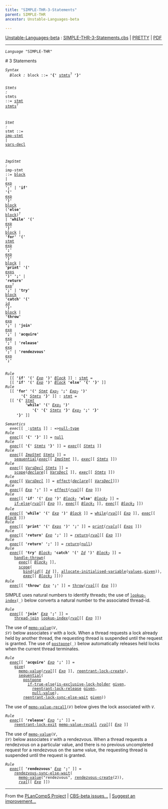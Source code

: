 ```yaml
---
title: "SIMPLE-THR-3-Statements"
parent: SIMPLE-THR
ancestor: Unstable-Languages-beta

---
```


[Unstable-Languages-beta] : [SIMPLE-THR-3-Statements.cbs] \| [PRETTY] \| [PDF]


----
<div class="highlighter-rouge"><pre class="highlight"><code><i class="keyword">Language</i> <span id="Language_SIMPLE-THR">"SIMPLE-THR"</span></code></pre></div>
# <span id="SectionNumber_3">3</span> Statements

<div class="highlighter-rouge"><pre class="highlight"><code><i class="keyword">Syntax</i>
  <i class="keyword"></i><i class="var"><i class="var"><span id="VariableStem_Block">Block</span></i> :</i> <span class="syn-name"><span id="SyntaxName_block">block</span></span> ::= <b class="atom">'{'</b> <span class="syn-name"><a href="#SyntaxName_stmts">stmts</a></span><sup class="sup">?</sup> <b class="atom">'}'</b>

  <i class="keyword"></i><i class="var"><i class="var"><span id="VariableStem_Stmts">Stmts</span></i> :</i> <span class="syn-name"><span id="SyntaxName_stmts">stmts</span></span> ::= <span class="syn-name"><a href="#SyntaxName_stmt">stmt</a></span> <span class="syn-name"><a href="#SyntaxName_stmts">stmts</a></span><sup class="sup">?</sup>

  <i class="keyword"></i><i class="var"><i class="var"><span id="VariableStem_Stmt">Stmt</span></i> :</i> <span class="syn-name"><span id="SyntaxName_stmt">stmt</span></span> ::= <span class="syn-name"><a href="#SyntaxName_imp-stmt">imp-stmt</a></span> | <span class="syn-name"><a href="../SIMPLE-THR-4-Declarations/index.html#SyntaxName_vars-decl">vars-decl</a></span>

  <i class="keyword"></i><i class="var"><i class="var"><span id="VariableStem_ImpStmt">ImpStmt</span></i> :</i> <span class="syn-name"><span id="SyntaxName_imp-stmt">imp-stmt</span></span> ::= <span class="syn-name"><a href="#SyntaxName_block">block</a></span>
               |  <span class="syn-name"><a href="../SIMPLE-THR-2-Expressions/index.html#SyntaxName_exp">exp</a></span> <b class="atom">';'</b>
               |  <b class="atom">'if'</b> <b class="atom">'('</b> <span class="syn-name"><a href="../SIMPLE-THR-2-Expressions/index.html#SyntaxName_exp">exp</a></span> <b class="atom">')'</b> <span class="syn-name"><a href="#SyntaxName_block">block</a></span> (<b class="atom">'else'</b> <span class="syn-name"><a href="#SyntaxName_block">block</a></span>)<sup class="sup">?</sup>
               |  <b class="atom">'while'</b> <b class="atom">'('</b> <span class="syn-name"><a href="../SIMPLE-THR-2-Expressions/index.html#SyntaxName_exp">exp</a></span> <b class="atom">')'</b> <span class="syn-name"><a href="#SyntaxName_block">block</a></span>
               |  <b class="atom">'for'</b> <b class="atom">'('</b> <span class="syn-name"><a href="#SyntaxName_stmt">stmt</a></span> <span class="syn-name"><a href="../SIMPLE-THR-2-Expressions/index.html#SyntaxName_exp">exp</a></span> <b class="atom">';'</b> <span class="syn-name"><a href="../SIMPLE-THR-2-Expressions/index.html#SyntaxName_exp">exp</a></span> <b class="atom">')'</b> <span class="syn-name"><a href="#SyntaxName_block">block</a></span>
               |  <b class="atom">'print'</b> <b class="atom">'('</b> <span class="syn-name"><a href="../SIMPLE-THR-2-Expressions/index.html#SyntaxName_exps">exps</a></span> <b class="atom">')'</b> <b class="atom">';'</b>
               |  <b class="atom">'return'</b> <span class="syn-name"><a href="../SIMPLE-THR-2-Expressions/index.html#SyntaxName_exp">exp</a></span><sup class="sup">?</sup> <b class="atom">';'</b>
               |  <b class="atom">'try'</b> <span class="syn-name"><a href="#SyntaxName_block">block</a></span> <b class="atom">'catch'</b> <b class="atom">'('</b> <span class="syn-name"><a href="../SIMPLE-THR-1-Lexical/index.html#SyntaxName_id">id</a></span> <b class="atom">')'</b> <span class="syn-name"><a href="#SyntaxName_block">block</a></span>
               |  <b class="atom">'throw'</b> <span class="syn-name"><a href="../SIMPLE-THR-2-Expressions/index.html#SyntaxName_exp">exp</a></span> <b class="atom">';'</b>
               |  <b class="atom">'join'</b> <span class="syn-name"><a href="../SIMPLE-THR-2-Expressions/index.html#SyntaxName_exp">exp</a></span> <b class="atom">';'</b>
               |  <b class="atom">'acquire'</b> <span class="syn-name"><a href="../SIMPLE-THR-2-Expressions/index.html#SyntaxName_exp">exp</a></span> <b class="atom">';'</b>
               |  <b class="atom">'release'</b> <span class="syn-name"><a href="../SIMPLE-THR-2-Expressions/index.html#SyntaxName_exp">exp</a></span> <b class="atom">';'</b>
               |  <b class="atom">'rendezvous'</b> <span class="syn-name"><a href="../SIMPLE-THR-2-Expressions/index.html#SyntaxName_exp">exp</a></span> <b class="atom">';'</b></code></pre></div>

<div class="highlighter-rouge"><pre class="highlight"><code><i class="keyword">Rule</i>
  [[ <b class="atom">'if'</b> <b class="atom">'('</b> <span id="Variable254_Exp"><i class="var"><a href="../SIMPLE-THR-2-Expressions/index.html#VariableStem_Exp">Exp</a></i></span> <b class="atom">')'</b> <span id="Variable261_Block"><i class="var"><a href="#VariableStem_Block">Block</a></i></span> ]] : <span class="syn-name"><a href="#SyntaxName_stmt">stmt</a></span> =
  [[ <b class="atom">'if'</b> <b class="atom">'('</b> <a href="#Variable254_Exp"><i class="var">Exp</i></a> <b class="atom">')'</b> <a href="#Variable261_Block"><i class="var">Block</i></a> <b class="atom">'else'</b> <b class="atom">'{'</b> <b class="atom">'}'</b> ]]
<i class="keyword">Rule</i>
  [[ <b class="atom">'for'</b> <b class="atom">'('</b> <span id="Variable315_Stmt"><i class="var"><a href="#VariableStem_Stmt">Stmt</a></i></span> <span id="Variable321_Exp1"><i class="var"><a href="../SIMPLE-THR-2-Expressions/index.html#VariableStem_Exp">Exp</a><sub class="sub">1</sub></i></span> <b class="atom">';'</b> <span id="Variable329_Exp2"><i class="var"><a href="../SIMPLE-THR-2-Expressions/index.html#VariableStem_Exp">Exp</a><sub class="sub">2</sub></i></span> <b class="atom">')'</b>
       <b class="atom">'{'</b> <span id="Variable338_Stmts"><i class="var"><a href="#VariableStem_Stmts">Stmts</a></i></span> <b class="atom">'}'</b> ]] : <span class="syn-name"><a href="#SyntaxName_stmt">stmt</a></span> =
  [[ <b class="atom">'{'</b> <a href="#Variable315_Stmt"><i class="var">Stmt</i></a>
         <b class="atom">'while'</b> <b class="atom">'('</b> <a href="#Variable321_Exp1"><i class="var">Exp<sub class="sub">1</sub></i></a> <b class="atom">')'</b>
            <b class="atom">'{'</b> <b class="atom">'{'</b> <a href="#Variable338_Stmts"><i class="var">Stmts</i></a> <b class="atom">'}'</b> <a href="#Variable329_Exp2"><i class="var">Exp<sub class="sub">2</sub></i></a> <b class="atom">';'</b> <b class="atom">'}'</b>
     <b class="atom">'}'</b> ]]</code></pre></div>

<div class="highlighter-rouge"><pre class="highlight"><code><i class="keyword">Semantics</i>
  <i class="sem-name"><span id="SemanticsName_exec">exec</span></i>[[ _:<span class="syn-name"><a href="#SyntaxName_stmts">stmts</a></span> ]] : =><span class="name"><a href="../../../../../Funcons-beta/Values/Primitive/Null/index.html#Name_null-type">null-type</a></span>
<i class="keyword">Rule</i>
  <i class="sem-name"><a href="#SemanticsName_exec">exec</a></i>[[ <b class="atom">'{'</b> <b class="atom">'}'</b> ]] = <span class="name"><a href="../../../../../Funcons-beta/Values/Primitive/Null/index.html#Name_null">null</a></span>
<i class="keyword">Rule</i>
  <i class="sem-name"><a href="#SemanticsName_exec">exec</a></i>[[ <b class="atom">'{'</b> <span id="Variable456_Stmts"><i class="var"><a href="#VariableStem_Stmts">Stmts</a></i></span> <b class="atom">'}'</b> ]] = <i class="sem-name"><a href="#SemanticsName_exec">exec</a></i>[[ <a href="#Variable456_Stmts"><i class="var">Stmts</i></a> ]]
<i class="keyword">Rule</i>
  <i class="sem-name"><a href="#SemanticsName_exec">exec</a></i>[[ <span id="Variable489_ImpStmt"><i class="var"><a href="#VariableStem_ImpStmt">ImpStmt</a></i></span> <span id="Variable494_Stmts"><i class="var"><a href="#VariableStem_Stmts">Stmts</a></i></span> ]] =
    <span class="name"><a href="../../../../../Funcons-beta/Computations/Normal/Flowing/index.html#Name_sequential">sequential</a></span>(<i class="sem-name"><a href="#SemanticsName_exec">exec</a></i>[[ <a href="#Variable489_ImpStmt"><i class="var">ImpStmt</i></a> ]], <i class="sem-name"><a href="#SemanticsName_exec">exec</a></i>[[ <a href="#Variable494_Stmts"><i class="var">Stmts</i></a> ]])
<i class="keyword">Rule</i>
  <i class="sem-name"><a href="#SemanticsName_exec">exec</a></i>[[ <span id="Variable544_VarsDecl"><i class="var"><a href="../SIMPLE-THR-4-Declarations/index.html#VariableStem_VarsDecl">VarsDecl</a></i></span> <span id="Variable549_Stmts"><i class="var"><a href="#VariableStem_Stmts">Stmts</a></i></span> ]] =
    <span class="name"><a href="../../../../../Funcons-beta/Computations/Normal/Binding/index.html#Name_scope">scope</a></span>(<i class="sem-name"><a href="../SIMPLE-THR-4-Declarations/index.html#SemanticsName_declare">declare</a></i>[[ <a href="#Variable544_VarsDecl"><i class="var">VarsDecl</i></a> ]], <i class="sem-name"><a href="#SemanticsName_exec">exec</a></i>[[ <a href="#Variable549_Stmts"><i class="var">Stmts</i></a> ]])
<i class="keyword">Rule</i>
  <i class="sem-name"><a href="#SemanticsName_exec">exec</a></i>[[ <span id="Variable599_VarsDecl"><i class="var"><a href="../SIMPLE-THR-4-Declarations/index.html#VariableStem_VarsDecl">VarsDecl</a></i></span> ]] = <span class="name"><a href="../../../../../Funcons-beta/Computations/Normal/Flowing/index.html#Name_effect">effect</a></span>(<i class="sem-name"><a href="../SIMPLE-THR-4-Declarations/index.html#SemanticsName_declare">declare</a></i>[[ <a href="#Variable599_VarsDecl"><i class="var">VarsDecl</i></a>]])
<i class="keyword">Rule</i>
  <i class="sem-name"><a href="#SemanticsName_exec">exec</a></i>[[ <span id="Variable635_Exp"><i class="var"><a href="../SIMPLE-THR-2-Expressions/index.html#VariableStem_Exp">Exp</a></i></span> <b class="atom">';'</b> ]] = <span class="name"><a href="../../../../../Funcons-beta/Computations/Normal/Flowing/index.html#Name_effect">effect</a></span>(<i class="sem-name"><a href="../SIMPLE-THR-2-Expressions/index.html#SemanticsName_rval">rval</a></i>[[ <a href="#Variable635_Exp"><i class="var">Exp</i></a> ]])
<i class="keyword">Rule</i>
  <i class="sem-name"><a href="#SemanticsName_exec">exec</a></i>[[ <b class="atom">'if'</b> <b class="atom">'('</b> <span id="Variable678_Exp"><i class="var"><a href="../SIMPLE-THR-2-Expressions/index.html#VariableStem_Exp">Exp</a></i></span> <b class="atom">')'</b> <span id="Variable686_Block1"><i class="var"><a href="#VariableStem_Block">Block</a><sub class="sub">1</sub></i></span> <b class="atom">'else'</b> <span id="Variable694_Block2"><i class="var"><a href="#VariableStem_Block">Block</a><sub class="sub">2</sub></i></span> ]] =
    <span class="name"><a href="../../../../../Funcons-beta/Computations/Normal/Flowing/index.html#Name_if-else">if-else</a></span>(<i class="sem-name"><a href="../SIMPLE-THR-2-Expressions/index.html#SemanticsName_rval">rval</a></i>[[ <a href="#Variable678_Exp"><i class="var">Exp</i></a> ]], <i class="sem-name"><a href="#SemanticsName_exec">exec</a></i>[[ <a href="#Variable686_Block1"><i class="var">Block<sub class="sub">1</sub></i></a> ]], <i class="sem-name"><a href="#SemanticsName_exec">exec</a></i>[[ <a href="#Variable694_Block2"><i class="var">Block<sub class="sub">2</sub></i></a> ]])
<i class="keyword">Rule</i>
  <i class="sem-name"><a href="#SemanticsName_exec">exec</a></i>[[ <b class="atom">'while'</b> <b class="atom">'('</b> <span id="Variable768_Exp"><i class="var"><a href="../SIMPLE-THR-2-Expressions/index.html#VariableStem_Exp">Exp</a></i></span> <b class="atom">')'</b> <span id="Variable775_Block"><i class="var"><a href="#VariableStem_Block">Block</a></i></span> ]] = <span class="name"><a href="../../../../../Funcons-beta/Computations/Normal/Flowing/index.html#Name_while">while</a></span>(<i class="sem-name"><a href="../SIMPLE-THR-2-Expressions/index.html#SemanticsName_rval">rval</a></i>[[ <a href="#Variable768_Exp"><i class="var">Exp</i></a> ]], <i class="sem-name"><a href="#SemanticsName_exec">exec</a></i>[[ <a href="#Variable775_Block"><i class="var">Block</i></a> ]])
<i class="keyword">Rule</i>
  <i class="sem-name"><a href="#SemanticsName_exec">exec</a></i>[[ <b class="atom">'print'</b> <b class="atom">'('</b> <span id="Variable832_Exps"><i class="var"><a href="../SIMPLE-THR-2-Expressions/index.html#VariableStem_Exps">Exps</a></i></span> <b class="atom">')'</b> <b class="atom">';'</b> ]] = <span class="name"><a href="../../../../../Funcons-beta/Computations/Normal/Interacting/index.html#Name_print">print</a></span>(<i class="sem-name"><a href="../SIMPLE-THR-2-Expressions/index.html#SemanticsName_rvals">rvals</a></i>[[ <a href="#Variable832_Exps"><i class="var">Exps</i></a> ]])
<i class="keyword">Rule</i>
  <i class="sem-name"><a href="#SemanticsName_exec">exec</a></i>[[ <b class="atom">'return'</b> <span id="Variable878_Exp"><i class="var"><a href="../SIMPLE-THR-2-Expressions/index.html#VariableStem_Exp">Exp</a></i></span> <b class="atom">';'</b> ]] = <span class="name"><a href="../../../../../Funcons-beta/Computations/Abnormal/Returning/index.html#Name_return">return</a></span>(<i class="sem-name"><a href="../SIMPLE-THR-2-Expressions/index.html#SemanticsName_rval">rval</a></i>[[ <a href="#Variable878_Exp"><i class="var">Exp</i></a> ]])
<i class="keyword">Rule</i>
  <i class="sem-name"><a href="#SemanticsName_exec">exec</a></i>[[ <b class="atom">'return'</b> <b class="atom">';'</b> ]] = <span class="name"><a href="../../../../../Funcons-beta/Computations/Abnormal/Returning/index.html#Name_return">return</a></span>(<span class="name"><a href="../../../../../Funcons-beta/Values/Primitive/Null/index.html#Name_null">null</a></span>)
<i class="keyword">Rule</i>
  <i class="sem-name"><a href="#SemanticsName_exec">exec</a></i>[[ <b class="atom">'try'</b> <span id="Variable947_Block1"><i class="var"><a href="#VariableStem_Block">Block</a><sub class="sub">1</sub></i></span> <b class="atom">'catch'</b> <b class="atom">'('</b> <span id="Variable956_Id"><i class="var"><a href="../SIMPLE-THR-1-Lexical/index.html#VariableStem_Id">Id</a></i></span> <b class="atom">')'</b> <span id="Variable964_Block2"><i class="var"><a href="#VariableStem_Block">Block</a><sub class="sub">2</sub></i></span> ]] =
    <span class="name"><a href="../../../../../Funcons-beta/Computations/Abnormal/Throwing/index.html#Name_handle-thrown">handle-thrown</a></span>(
      <i class="sem-name"><a href="#SemanticsName_exec">exec</a></i>[[ <a href="#Variable947_Block1"><i class="var">Block<sub class="sub">1</sub></i></a> ]],
      <span class="name"><a href="../../../../../Funcons-beta/Computations/Normal/Binding/index.html#Name_scope">scope</a></span>(
        <span class="name"><a href="../../../../../Funcons-beta/Computations/Normal/Binding/index.html#Name_bind">bind</a></span>(<i class="sem-name"><a href="../SIMPLE-THR-1-Lexical/index.html#SemanticsName_id">id</a></i>[[ <a href="#Variable956_Id"><i class="var">Id</i></a> ]], <span class="name"><a href="../../../../../Funcons-beta/Computations/Normal/Storing/index.html#Name_allocate-initialised-variable">allocate-initialised-variable</a></span>(<span class="name"><a href="../../../../../Funcons-beta/Values/Value-Types/index.html#Name_values">values</a></span>,<span class="name"><a href="../../../../../Funcons-beta/Computations/Normal/Giving/index.html#Name_given">given</a></span>)),
        <i class="sem-name"><a href="#SemanticsName_exec">exec</a></i>[[ <a href="#Variable964_Block2"><i class="var">Block<sub class="sub">2</sub></i></a> ]]))
<i class="keyword">Rule</i>
  <i class="sem-name"><a href="#SemanticsName_exec">exec</a></i>[[ <b class="atom">'throw'</b> <span id="Variable1063_Exp"><i class="var"><a href="../SIMPLE-THR-2-Expressions/index.html#VariableStem_Exp">Exp</a></i></span> <b class="atom">';'</b> ]] = <span class="name"><a href="../../../../../Funcons-beta/Computations/Abnormal/Throwing/index.html#Name_throw">throw</a></span>(<i class="sem-name"><a href="../SIMPLE-THR-2-Expressions/index.html#SemanticsName_rval">rval</a></i>[[ <a href="#Variable1063_Exp"><i class="var">Exp</i></a> ]])</code></pre></div>


SIMPLE uses natural numbers to identify threads; the use of <code><span class="name"><a href="../../../../../Unstable-Funcons-beta/Computations/Normal/Indexing/index.html#Name_lookup-index">lookup-index</a></span>(_)</code>
below converts a natural number to the associated thread-id. 

<div class="highlighter-rouge"><pre class="highlight"><code><i class="keyword">Rule</i>
  <i class="sem-name"><a href="#SemanticsName_exec">exec</a></i>[[ <b class="atom">'join'</b> <span id="Variable1130_Exp"><i class="var"><a href="../SIMPLE-THR-2-Expressions/index.html#VariableStem_Exp">Exp</a></i></span> <b class="atom">';'</b> ]] =
    <span class="name"><a href="../../../../../Unstable-Funcons-beta/Computations/Threads/Multithreading/index.html#Name_thread-join">thread-join</a></span> <span class="name"><a href="../../../../../Unstable-Funcons-beta/Computations/Normal/Indexing/index.html#Name_lookup-index">lookup-index</a></span>(<i class="sem-name"><a href="../SIMPLE-THR-2-Expressions/index.html#SemanticsName_rval">rval</a></i>[[ <a href="#Variable1130_Exp"><i class="var">Exp</i></a> ]])</code></pre></div>


The use of <code><span class="name"><a href="../../../../../Unstable-Funcons-beta/Computations/Normal/Memos/index.html#Name_memo-value">memo-value</a></span>(<i class="var">V</i>, <i class="var">SY</i>)</code> below associates <code><i class="var">V</i></code> with a lock.
When a thread requests a lock already held by another thread,
the requesting thread is suspended until the request is granted.
The use of <code><span class="name"><a href="../../../../../Unstable-Funcons-beta/Computations/Abnormal/Postponing/index.html#Name_postpone">postpone</a></span>(_)</code> below automatically releases held locks
when the current thread terminates.

<div class="highlighter-rouge"><pre class="highlight"><code><i class="keyword">Rule</i>
  <i class="sem-name"><a href="#SemanticsName_exec">exec</a></i>[[ <b class="atom">'acquire'</b> <span id="Variable1238_Exp"><i class="var"><a href="../SIMPLE-THR-2-Expressions/index.html#VariableStem_Exp">Exp</a></i></span> <b class="atom">';'</b> ]] =
    <span class="name"><a href="../../../../../Funcons-beta/Computations/Normal/Giving/index.html#Name_give">give</a></span>(
      <span class="name"><a href="../../../../../Unstable-Funcons-beta/Computations/Normal/Memos/index.html#Name_memo-value">memo-value</a></span>(<i class="sem-name"><a href="../SIMPLE-THR-2-Expressions/index.html#SemanticsName_rval">rval</a></i>[[ <a href="#Variable1238_Exp"><i class="var">Exp</i></a> ]], <span class="name"><a href="../../../../../Unstable-Funcons-beta/Computations/Threads/Synchronising/Locks/index.html#Name_reentrant-lock-create">reentrant-lock-create</a></span>),
      <span class="name"><a href="../../../../../Funcons-beta/Computations/Normal/Flowing/index.html#Name_sequential">sequential</a></span>(
        <span class="name"><a href="../../../../../Unstable-Funcons-beta/Computations/Abnormal/Postponing/index.html#Name_postpone">postpone</a></span> 
          <span class="name"><a href="../../../../../Funcons-beta/Computations/Normal/Flowing/index.html#Name_if-true-else">if-true-else</a></span>(<span class="name"><a href="../../../../../Unstable-Funcons-beta/Computations/Threads/Synchronising/Locks/index.html#Name_is-exclusive-lock-holder">is-exclusive-lock-holder</a></span> <span class="name"><a href="../../../../../Funcons-beta/Computations/Normal/Giving/index.html#Name_given">given</a></span>,
            <span class="name"><a href="../../../../../Unstable-Funcons-beta/Computations/Threads/Synchronising/Locks/index.html#Name_reentrant-lock-release">reentrant-lock-release</a></span> <span class="name"><a href="../../../../../Funcons-beta/Computations/Normal/Giving/index.html#Name_given">given</a></span>,
            <span class="name"><a href="../../../../../Funcons-beta/Values/Primitive/Null/index.html#Name_null-value">null-value</a></span>),
        <span class="name"><a href="../../../../../Unstable-Funcons-beta/Computations/Threads/Synchronising/Locks/index.html#Name_reentrant-lock-sync-else-wait">reentrant-lock-sync-else-wait</a></span> <span class="name"><a href="../../../../../Funcons-beta/Computations/Normal/Giving/index.html#Name_given">given</a></span>))</code></pre></div>


The use of <code><span class="name"><a href="../../../../../Unstable-Funcons-beta/Computations/Normal/Memos/index.html#Name_memo-value-recall">memo-value-recall</a></span>(<i class="var">V</i>)</code> below gives the lock associated with <code><i class="var">V</i></code>.

<div class="highlighter-rouge"><pre class="highlight"><code><i class="keyword">Rule</i>
  <i class="sem-name"><a href="#SemanticsName_exec">exec</a></i>[[ <b class="atom">'release'</b> <span id="Variable1363_Exp"><i class="var"><a href="../SIMPLE-THR-2-Expressions/index.html#VariableStem_Exp">Exp</a></i></span> <b class="atom">';'</b> ]] =
    <span class="name"><a href="../../../../../Unstable-Funcons-beta/Computations/Threads/Synchronising/Locks/index.html#Name_reentrant-lock-exit">reentrant-lock-exit</a></span> <span class="name"><a href="../../../../../Unstable-Funcons-beta/Computations/Normal/Memos/index.html#Name_memo-value-recall">memo-value-recall</a></span> <i class="sem-name"><a href="../SIMPLE-THR-2-Expressions/index.html#SemanticsName_rval">rval</a></i>[[ <a href="#Variable1363_Exp"><i class="var">Exp</i></a> ]]</code></pre></div>

The use of <code><span class="name"><a href="../../../../../Unstable-Funcons-beta/Computations/Normal/Memos/index.html#Name_memo-value">memo-value</a></span>(<i class="var">V</i>, <i class="var">SY</i>)</code> below associates <code><i class="var">V</i></code> with a rendezvous.
When a thread requests a rendezvous on a particular value, and there
is no previous uncompleted request for a rendezvous on the same value,
the requesting thread is suspended until the request is granted.

<div class="highlighter-rouge"><pre class="highlight"><code><i class="keyword">Rule</i>
  <i class="sem-name"><a href="#SemanticsName_exec">exec</a></i>[[ <b class="atom">'rendezvous'</b> <span id="Variable1447_Exp"><i class="var"><a href="../SIMPLE-THR-2-Expressions/index.html#VariableStem_Exp">Exp</a></i></span> <b class="atom">';'</b> ]] =
    <span class="name"><a href="../../../../../Unstable-Funcons-beta/Computations/Threads/Synchronising/Notifications/index.html#Name_rendezvous-sync-else-wait">rendezvous-sync-else-wait</a></span>(
      <span class="name"><a href="../../../../../Unstable-Funcons-beta/Computations/Normal/Memos/index.html#Name_memo-value">memo-value</a></span>("rendezvous", <span class="name"><a href="../../../../../Unstable-Funcons-beta/Computations/Threads/Synchronising/Notifications/index.html#Name_rendezvous-create">rendezvous-create</a></span>(2)),
      <i class="sem-name"><a href="../SIMPLE-THR-2-Expressions/index.html#SemanticsName_rval">rval</a></i>[[ <a href="#Variable1447_Exp"><i class="var">Exp</i></a> ]])</code></pre></div>

                


[Funcons-beta]: /CBS-beta/docs/Funcons-beta
  "FUNCONS-BETA"
[Unstable-Funcons-beta]: /CBS-beta/docs/Unstable-Funcons-beta
  "UNSTABLE-FUNCONS-BETA"
[Languages-beta]: /CBS-beta/docs/Languages-beta
  "LANGUAGES-BETA"
[Unstable-Languages-beta]: /CBS-beta/docs/Unstable-Languages-beta
  "UNSTABLE-LANGUAGES-BETA"
[CBS-beta]: /CBS-beta
  "CBS-BETA"
[SIMPLE-THR-3-Statements.cbs]: https://github.com/plancomps/CBS-beta/blob/math/Unstable-Languages-beta/SIMPLE-Threads/SIMPLE-THR-cbs/SIMPLE-THR/SIMPLE-THR-3-Statements/SIMPLE-THR-3-Statements.cbs
  "CBS SOURCE FILE ON GITHUB"
[PLAIN]: /CBS-beta/docs/Unstable-Languages-beta/SIMPLE-Threads/SIMPLE-THR-cbs/SIMPLE-THR/SIMPLE-THR-3-Statements
  "CBS SOURCE WEB PAGE"
[PRETTY]: /CBS-beta/math/Unstable-Languages-beta/SIMPLE-Threads/SIMPLE-THR-cbs/SIMPLE-THR/SIMPLE-THR-3-Statements
  "CBS-KATEX WEB PAGE"
[PDF]: /CBS-beta/math/Unstable-Languages-beta/SIMPLE-Threads/SIMPLE-THR-cbs/SIMPLE-THR/SIMPLE-THR-3-Statements/SIMPLE-THR-3-Statements.pdf
  "CBS-LATEX PDF FILE"
[PLanCompS Project]: https://plancomps.github.io
  "PROGRAMMING LANGUAGE COMPONENTS AND SPECIFICATIONS PROJECT HOME PAGE"

____

From the [PLanCompS Project] | [CBS-beta issues...] | [Suggest an improvement...]

[CBS-beta issues...]: https://github.com/plancomps/CBS-beta/issues
   "CBS-BETA ISSUE REPORTS ON GITHUB"
 [Suggest an improvement...]: mailto:plancomps@gmail.com?Subject=CBS-beta%20-%20comment&Body=Re%3A%20CBS-beta%20specification%20at%20SIMPLE-THR/SIMPLE-THR-3-Statements/SIMPLE-THR-3-Statements.cbs%0A%0AComment/Query/Issue/Suggestion%3A%0A%0A%0ASignature%3A%0A
   "GENERATE AN EMAIL TEMPLATE"
